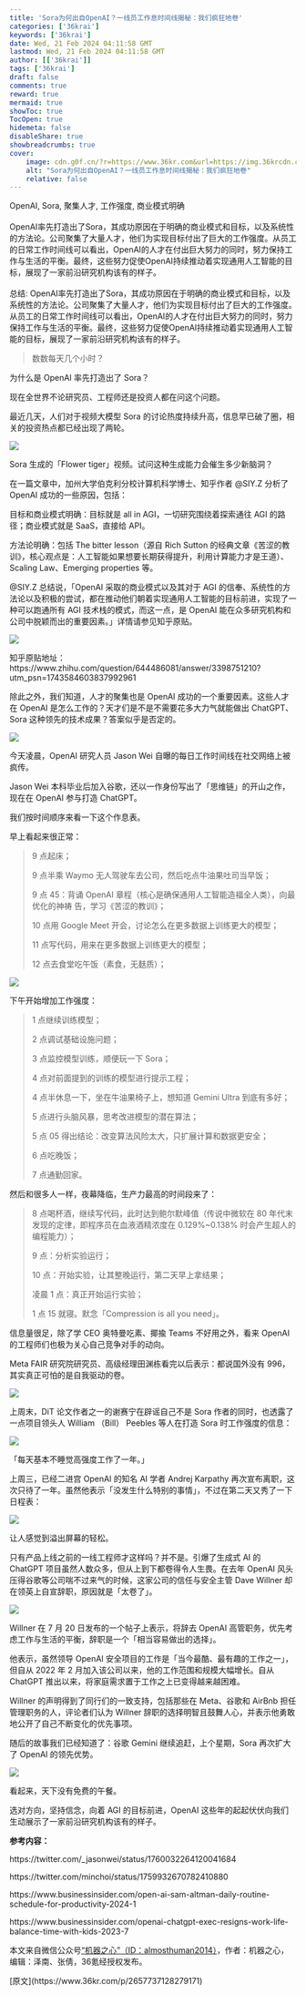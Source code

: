 ```yaml
---
title: 'Sora为何出自OpenAI？一线员工作息时间线揭秘：我们疯狂地卷'
categories: ['36krai']
keywords: ['36krai']
date: Wed, 21 Feb 2024 04:11:58 GMT
lastmod: Wed, 21 Feb 2024 04:11:58 GMT
author: [['36krai']]
tags: ['36krai']
draft: false 
comments: true
reward: true 
mermaid: true 
showToc: true 
TocOpen: true 
hidemeta: false 
disableShare: true 
showbreadcrumbs: true 
cover:
    image: cdn.g0f.cn/?r=https://www.36kr.com&url=https://img.36krcdn.com/hsossms/20240221/v2_9259d69066264e019bbdc438124a774c@000000_img_000?x-oss-process=image/format,jpg/interlace,1/format,jpg/interlace,1/format,jpg/interlace,1
    alt: "Sora为何出自OpenAI？一线员工作息时间线揭秘：我们疯狂地卷"
    relative: false
---
```


<div>

<div> OpenAI, Sora, 聚集人才, 工作强度, 商业模式明确<br/>
<br/>
OpenAI率先打造出了Sora，其成功原因在于明确的商业模式和目标，以及系统性的方法论。公司聚集了大量人才，他们为实现目标付出了巨大的工作强度。从员工的日常工作时间线可以看出，OpenAI的人才在付出巨大努力的同时，努力保持工作与生活的平衡。最终，这些努力促使OpenAI持续推动着实现通用人工智能的目标，展现了一家前沿研究机构该有的样子。<br/><br/>总结: OpenAI率先打造出了Sora，其成功原因在于明确的商业模式和目标，以及系统性的方法论。公司聚集了大量人才，他们为实现目标付出了巨大的工作强度。从员工的日常工作时间线可以看出，OpenAI的人才在付出巨大努力的同时，努力保持工作与生活的平衡。最终，这些努力促使OpenAI持续推动着实现通用人工智能的目标，展现了一家前沿研究机构该有的样子。 <div>
<blockquote><p>数数每天几个小时？</p></blockquote><p>为什么是 OpenAI 率先打造出了 Sora？</p><p>现在全世界不论研究员、工程师还是投资人都在问这个问题。</p><p>最近几天，人们对于视频大模型 Sora 的讨论热度持续升高，信息早已破了圈，相关的投资热点都已经出现了两轮。</p><p class="image-wrapper"><img src="cdn.g0f.cn/?r=https://www.36kr.com&url=https://img.36krcdn.com/hsossms/20240221/v2_9259d69066264e019bbdc438124a774c@000000_img_000?x-oss-process=image/format,jpg/interlace,1/format,jpg/interlace,1/format,jpg/interlace,1"/></p><p class="img-desc">Sora 生成的「Flower tiger」视频。试问这种生成能力会催生多少新脑洞？</p><p>在一篇文章中，加州大学伯克利分校计算机科学博士、知乎作者 @SIY.Z 分析了 OpenAI 成功的一些原因，包括：</p><p>目标和商业模式明确：目标就是 all in AGI，一切研究围绕着探索通往 AGI 的路径；商业模式就是 SaaS，直接给 API。</p><p>方法论明确：包括 The bitter lesson（源自 Rich Sutton 的经典文章《苦涩的教训》，核心观点是：人工智能如果想要长期获得提升，利用计算能力才是王道）、Scaling Law、Emerging properties 等。</p><p>@SIY.Z 总结说，「OpenAI 采取的商业模式以及其对于 AGI 的信奉、系统性的方法论以及积极的尝试，都在推动他们朝着实现通用人工智能的目标前进，实现了一种可以跑通所有 AGI 技术栈的模式，而这一点，是 OpenAI 能在众多研究机构和公司中脱颖而出的重要因素。」详情请参见知乎原贴。</p><p class="image-wrapper"><img src="cdn.g0f.cn/?r=https://www.36kr.com&url=https://img.36krcdn.com/hsossms/20240221/v2_b64c5da64b1045e788c13013e53ae9a3@000000_oswg857674oswg1080oswg1661_img_000?x-oss-process=image/format,jpg/interlace,1/format,jpg/interlace,1/format,jpg/interlace,1"/></p><p class="img-desc">知乎原贴地址：https://www.zhihu.com/question/644486081/answer/3398751210?utm_psn=1743584603837992961</p><p>除此之外，我们知道，人才的聚集也是 OpenAI 成功的一个重要因素。这些人才在 OpenAI 是怎么工作的？天才们是不是不需要花多大力气就能做出 ChatGPT、Sora 这种领先的技术成果？答案似乎是否定的。</p><p class="image-wrapper"><img src="cdn.g0f.cn/?r=https://www.36kr.com&url=https://img.36krcdn.com/hsossms/20240221/v2_b7f47d98383d4f24b333c8c1c2111876@000000_oswg86805oswg1021oswg474_img_000?x-oss-process=image/format,jpg/interlace,1/format,jpg/interlace,1/format,jpg/interlace,1"/></p><p>今天凌晨，OpenAI 研究人员 Jason Wei 自曝的每日工作时间线在社交网络上被疯传。</p><p>Jason Wei 本科毕业后加入谷歌，还以一作身份写出了「思维链」的开山之作，现在在 OpenAI 参与打造 ChatGPT。</p><p>我们按时间顺序来看一下这个作息表。</p><p>早上看起来很正常：</p><blockquote><p>9 点起床；</p><p>9 点半乘 Waymo 无人驾驶车去公司，然后吃点牛油果吐司当早饭；</p><p>9 点 45：背诵 OpenAI 章程（核心是确保通用人工智能造福全人类），向最优化的神祷 告，学习《苦涩的教训》；</p><p>10 点用 Google Meet 开会，讨论怎么在更多数据上训练更大的模型；</p><p>11 点写代码，用来在更多数据上训练更大的模型；</p><p>12 点去食堂吃午饭（素食，无麸质）；</p></blockquote><p class="image-wrapper"><img src="cdn.g0f.cn/?r=https://www.36kr.com&url=https://img.36krcdn.com/hsossms/20240221/v2_db59e28c9a1747d6958540ad5d634992@000000_oswg715944oswg877oswg1302_img_000?x-oss-process=image/format,jpg/interlace,1/format,jpg/interlace,1/format,jpg/interlace,1"/></p><p>下午开始增加工作强度：</p><blockquote><p>1 点继续训练模型；</p><p>2 点调试基础设施问题；</p><p>3 点监控模型训练，顺便玩一下 Sora；</p><p>4 点对前面提到的训练的模型进行提示工程；</p><p>4 点半休息一下，坐在牛油果椅子上，想知道 Gemini Ultra 到底有多好；</p><p>5 点进行头脑风暴，思考改进模型的潜在算法；</p><p>5 点 05 得出结论：改变算法风险太大，只扩展计算和数据更安全；</p><p>6 点吃晚饭；</p><p>7 点通勤回家。</p></blockquote><p>然后和很多人一样，夜幕降临，生产力最高的时间段来了：</p><blockquote><p>8 点喝杯酒，继续写代码，此时达到鲍尔默峰值（传说中微软在 80 年代末发现的定律，即程序员在血液酒精浓度在 0.129%~0.138% 时会产生超人的编程能力）；</p><p>9 点：分析实验运行；</p><p>10 点：开始实验，让其整晚运行，第二天早上拿结果；</p><p>凌晨 1 点：真正开始运行实验；</p><p>1 点 15 就寝。默念「Compression is all you need」。</p></blockquote><p>信息量很足，除了学 CEO 奥特曼吃素、揶揄 Teams 不好用之外，看来 OpenAI 的工程师们也极为关心自己竞争对手的动向。</p><p>Meta FAIR 研究院研究员、高级经理田渊栋看完以后表示：都说国外没有 996，其实真正可怕的是自我驱动的卷。</p><p class="image-wrapper"><img src="cdn.g0f.cn/?r=https://www.36kr.com&url=https://img.36krcdn.com/hsossms/20240221/v2_3829d269a1fc4477817c66cfe29fd968@000000_oswg263059oswg675oswg643_img_000?x-oss-process=image/format,jpg/interlace,1/format,jpg/interlace,1/format,jpg/interlace,1"/></p><p>上周末，DiT 论文作者之一的谢赛宁在辟谣自己不是 Sora 作者的同时，也透露了一点项目领头人 William （Bill） Peebles 等人在打造 Sora 时工作强度的信息：</p><p class="image-wrapper"><img src="cdn.g0f.cn/?r=https://www.36kr.com&url=https://img.36krcdn.com/hsossms/20240221/v2_9bb20507e2d241ec857fd311e455a347@000000_oswg634945oswg1080oswg1071_img_000?x-oss-process=image/format,jpg/interlace,1/format,jpg/interlace,1/format,jpg/interlace,1"/></p><p>「每天基本不睡觉高强度工作了一年。」</p><p>上周三，已经二进宫 OpenAI 的知名 AI 学者 Andrej Karpathy 再次宣布离职，这次只待了一年。虽然他表示「没发生什么特别的事情」，不过在第二天又秀了一下日程表：</p><p class="image-wrapper"><img src="cdn.g0f.cn/?r=https://www.36kr.com&url=https://img.36krcdn.com/hsossms/20240221/v2_1461bd53859949e283a600dfbcfe97a4@000000_oswg95998oswg971oswg818_img_000?x-oss-process=image/format,jpg/interlace,1/format,jpg/interlace,1/format,jpg/interlace,1"/></p><p>让人感觉到溢出屏幕的轻松。</p><p>只有产品上线之前的一线工程师才这样吗？并不是。引爆了生成式 AI 的 ChatGPT 项目虽然人数众多，但从上到下都卷得令人生畏。在去年 OpenAI 风头压得谷歌等公司喘不过来气的时候，这家公司的信任与安全主管 Dave Willner 却在领英上自宣辞职，原因就是「太卷了」。</p><p class="image-wrapper"><img src="cdn.g0f.cn/?r=https://www.36kr.com&url=https://img.36krcdn.com/hsossms/20240221/v2_0987a8b6e901446b934c2aa4bdabc4ff@000000_oswg403573oswg1080oswg939_img_000?x-oss-process=image/format,jpg/interlace,1/format,jpg/interlace,1/format,jpg/interlace,1"/></p><p>Willner 在 7 月 20 日发布的一个帖子上表示，将辞去 OpenAI 高管职务，优先考虑工作与生活的平衡，辞职是一个「相当容易做出的选择」。</p><p>他表示，虽然领导 OpenAI 安全项目的工作是「当今最酷、最有趣的工作之一」，但自从 2022 年 2 月加入该公司以来，他的工作范围和规模大幅增长。自从 ChatGPT 推出以来，将家庭需求置于工作之上已变得越来越困难。</p><p>Willner 的声明得到了同行们的一致支持，包括那些在 Meta、谷歌和 AirBnb 担任管理职务的人，评论者们认为 Willner 辞职的选择明智且鼓舞人心，并表示他勇敢地公开了自己不断变化的优先事项。</p><p>随后的故事我们已经知道了：谷歌 Gemini 继续追赶，上个星期，Sora 再次扩大了 OpenAI 的领先优势。</p><p class="image-wrapper"><img src="cdn.g0f.cn/?r=https://www.36kr.com&url=https://img.36krcdn.com/hsossms/20240221/v2_fa2b3b0a184a4bd3a5826eecb64efe8c@000000_oswg118454oswg1080oswg304_img_000?x-oss-process=image/format,jpg/interlace,1/format,jpg/interlace,1/format,jpg/interlace,1"/></p><p>看起来，天下没有免费的午餐。</p><p>选对方向，坚持信念，向着 AGI 的目标前进，OpenAI 这些年的起起伏伏向我们生动展示了一家前沿研究机构该有的样子。</p><p><strong>参考内容：</strong></p><p>https://twitter.com/_jasonwei/status/1760032264120041684</p><p>https://twitter.com/minchoi/status/1759932670782410880</p><p>https://www.businessinsider.com/open-ai-sam-altman-daily-routine-schedule-for-productivity-2024-1</p><p>https://www.businessinsider.com/openai-chatgpt-exec-resigns-work-life-balance-time-with-kids-2023-7</p><p>本文来自微信公众号<a href="http://mp.weixin.qq.com/s?__biz=MzA3MzI4MjgzMw==&amp;mid=2650908204&amp;idx=1&amp;sn=8098384db21fbb9e0c23ff7cab444d63&amp;chksm=853db8511f24ce91d8d6af47032e8159202bafee5c9dad015e2fc41f866b4459c0cea554ff7c&amp;scene=0&amp;xtrack=1#rd" rel="noopener noreferrer nofollow" target="_blank">“机器之心”（ID：almosthuman2014）</a>，作者：机器之心，编辑：泽南、张倩，36氪经授权发布。</p>
</div></div>
</div>

<div>
[原文](https://www.36kr.com/p/2657737128279171)
</div>

